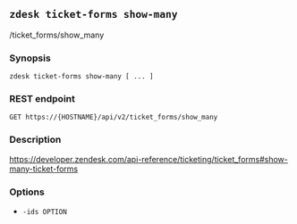 ## `zdesk ticket-forms show-many`

/ticket_forms/show_many

### Synopsis

    zdesk ticket-forms show-many [ ... ]

### REST endpoint

    GET https://{HOSTNAME}/api/v2/ticket_forms/show_many

### Description

https://developer.zendesk.com/api-reference/ticketing/ticket_forms#show-many-ticket-forms

### Options

* `-ids OPTION`

